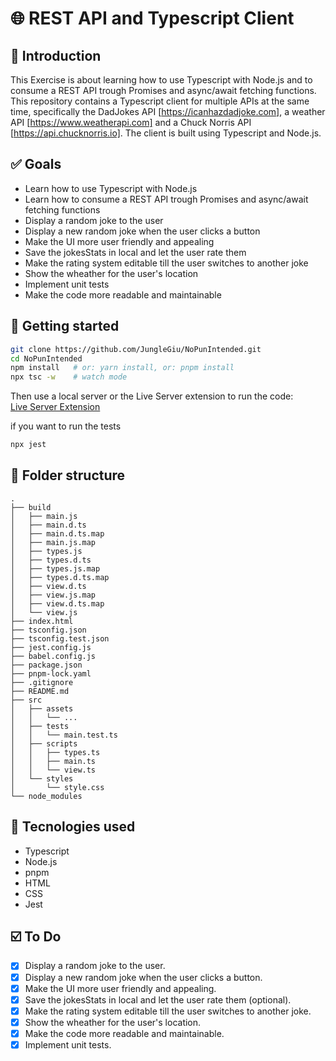 # 🌐 REST API and Typescript Client

## 📓 Introduction
This Exercise is about learning how to use Typescript with Node.js and to consume a REST API trough Promises and async/await fetching functions.
This repository contains a Typescript client for multiple APIs at the same time, specifically the DadJokes API [https://icanhazdadjoke.com], a weather API [https://www.weatherapi.com] and a Chuck Norris API [https://api.chucknorris.io]. The client is built using Typescript and Node.js. 

## ✅ Goals

- Learn how to use Typescript with Node.js
- Learn how to consume a REST API trough Promises and async/await fetching functions
- Display a random joke to the user
- Display a new random joke when the user clicks a button
- Make the UI more user friendly and appealing
- Save the jokesStats in local and let the user rate them 
- Make the rating system editable till the user switches to another joke
- Show the wheather for the user's location
- Implement unit tests
- Make the code more readable and maintainable

## 🚀 Getting started

```sh
git clone https://github.com/JungleGiu/NoPunIntended.git
cd NoPunIntended
npm install   # or: yarn install, or: pnpm install
npx tsc -w    # watch mode
```
Then use a local server or the Live Server extension to run the code:  
[Live Server Extension](https://marketplace.visualstudio.com/items?itemName=ritwickdey.LiveServer)

if you want to run the tests
```sh
npx jest
```

## 📁 Folder structure
```
.
├── build
│   ├── main.js
│   ├── main.d.ts
│   ├── main.d.ts.map
│   ├── main.js.map
│   ├── types.js
│   ├── types.d.ts
│   ├── types.js.map
│   ├── types.d.ts.map
│   ├── view.d.ts
│   ├── view.js.map
│   ├── view.d.ts.map
│   └── view.js
├── index.html
├── tsconfig.json
├── tsconfig.test.json
├── jest.config.js
├── babel.config.js
├── package.json
├── pnpm-lock.yaml
├── .gitignore
├── README.md
├── src
│   ├── assets
│   │   └── ...
│   ├── tests
│   │   └── main.test.ts
│   ├── scripts
│   │   ├── types.ts
│   │   ├── main.ts
│   │   └── view.ts   
│   └── styles
│       └── style.css
└── node_modules
```

## 🧰 Tecnologies used
- Typescript
- Node.js
- pnpm
- HTML
- CSS
- Jest

## ☑️ To Do
- [X] Display a random joke to the user.
- [X] Display a new random joke when the user clicks a button.
- [X] Make the UI more user friendly and appealing.
- [X] Save the jokesStats in local and let the user rate them (optional).
- [X] Make the rating system editable till the user switches to another joke.
- [X] Show the wheather for the user's location.
- [X] Make the code more readable and maintainable.
- [X] Implement unit tests.